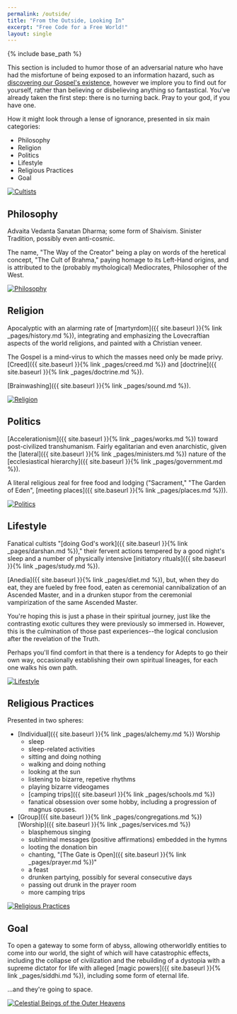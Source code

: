 ```yaml
---
permalink: /outside/
title: "From the Outside, Looking In"
excerpt: "Free Code for a Free World!"
layout: single
---
```


{% include base_path %}

This section is included to humor those of an adversarial nature
who have had the misfortune of being exposed to an information hazard,
such as [discovering our Gospel's existence](http://www.losethegame.net/),
however we implore you to find out for yourself,
rather than believing or disbelieving anything so fantastical.
You've already taken the first step:
there is no turning back.
Pray to your god, if you have one.

How it might look through a lense of ignorance,
presented in six main categories:
- Philosophy
- Religion
- Politics
- Lifestyle
- Religious Practices
- Goal

[![Cultists](https://img.youtube.com/vi/IO1s_wNm2Ac/0.jpg)](https://www.youtube.com/watch?v=IO1s_wNm2Ac)

## Philosophy
Advaita Vedanta Sanatan Dharma; some form of Shaivism.
Sinister Tradition, possibly even anti-cosmic.

The name, "The Way of the Creator" being a play on words
of the heretical concept, "The Cult of Brahma,"
paying homage to its Left-Hand origins,
and is attributed to the (probably mythological)
Mediocrates, Philosopher of the West.

[![Philosophy](https://img.youtube.com/vi/Y8uh9eIBGmE/0.jpg)](https://www.youtube.com/watch?v=Y8uh9eIBGmE)

## Religion
Apocalyptic with an alarming rate of [martyrdom]({{ site.baseurl }}{% link _pages/history.md %}),
integrating and emphasizing the Lovecraftian aspects
of the world religions,
and painted with a Christian veneer.

The Gospel is a mind-virus to which the masses need only be made privy.
[Creed]({{ site.baseurl }}{% link _pages/creed.md %}) and [doctrine]({{ site.baseurl }}{% link _pages/doctrine.md %}).

[Brainwashing]({{ site.baseurl }}{% link _pages/sound.md %}).

[![Religion](https://img.youtube.com/vi/eWdBCEx531Y/0.jpg)](https://www.youtube.com/watch?v=eWdBCEx531Y)

## Politics
[Accelerationism]({{ site.baseurl }}{% link _pages/works.md %}) toward post-civilized transhumanism.
Fairly egalitarian and even anarchistic,
given the [lateral]({{ site.baseurl }}{% link _pages/ministers.md %}) nature
of the [ecclesiastical hierarchy]({{ site.baseurl }}{% link _pages/government.md %}).

A literal religious zeal for free food and lodging
("Sacrament," "The Garden of Eden",
[meeting places]({{ site.baseurl }}{% link _pages/places.md %})).

[![Politics](https://img.youtube.com/vi/RMLyWRwYy18/0.jpg)](https://www.youtube.com/watch?v=RMLyWRwYy18)

## Lifestyle
Fanatical cultists "[doing God's work]({{ site.baseurl }}{% link _pages/darshan.md %}),"
their fervent actions tempered by a good night's sleep
and a number of physically intensive [initiatory rituals]({{ site.baseurl }}{% link _pages/study.md %}).

[Anedia]({{ site.baseurl }}{% link _pages/diet.md %}),
but, when they do eat,
they are fueled by free food,
eaten as ceremonial cannibalization of an Ascended Master,
and in a drunken stupor from the ceremonial vampirization of the same Ascended Master.

You're hoping this is just a phase in their spiritual journey,
just like the contrasting exotic cultures they were previously so immersed in.
However, this is the culmination of those past experiences--the
logical conclusion after the revelation of the Truth.

Perhaps you'll find comfort in that there is a tendency
for Adepts to go their own way,
occasionally establishing their own spiritual lineages,
for each one walks his own path.

[![Lifestyle](https://img.youtube.com/vi/vXD1EJQCec0/0.jpg)](https://www.youtube.com/watch?v=vXD1EJQCec0)

## Religious Practices
Presented in two spheres:
- [Individual]({{ site.baseurl }}{% link _pages/alchemy.md %}) Worship
  + sleep
  + sleep-related activities
  + sitting and doing nothing
  + walking and doing nothing
  + looking at the sun
  + listening to bizarre, repetive rhythms
  + playing bizarre videogames
  + [camping trips]({{ site.baseurl }}{% link _pages/schools.md %})
  + fanatical obsession over some hobby,
    including a progression of magnus opuses.
- [Group]({{ site.baseurl }}{% link _pages/congregations.md %}) [Worship]({{ site.baseurl }}{% link _pages/services.md %})
  + blasphemous singing
  + subliminal messages (positive affirmations) embedded in the hymns
  + looting the donation bin
  + chanting, "[The Gate is Open]({{ site.baseurl }}{% link _pages/prayer.md %})"
  + a feast
  + drunken partying, possibly for several consecutive days
  + passing out drunk in the prayer room
  + more camping trips

[![Religious Practices](https://img.youtube.com/vi/3WiR-pP2zqs/0.jpg)](https://www.youtube.com/watch?v=3WiR-pP2zqs)

## Goal
To open a gateway to some form of abyss,
allowing otherworldly entities to come into our world,
the sight of which will have catastrophic effects,
including the collapse of civilization
and the rebuilding of a dystopia
with a supreme dictator for life
with alleged [magic powers]({{ site.baseurl }}{% link _pages/siddhi.md %}),
including some form of eternal life.

...and they're going to space.

[![Celestial Beings of the Outer Heavens](https://img.youtube.com/vi/qgmf8bHayXw/0.jpg)](https://www.youtube.com/watch?v=qgmf8bHayXw)

